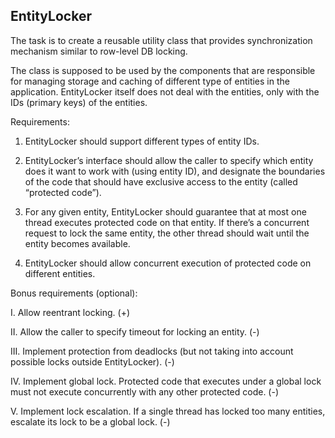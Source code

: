 EntityLocker
------------

The task is to create a reusable utility class that provides synchronization mechanism similar to row-level DB locking.

The class is supposed to be used by the components that are responsible for managing storage and caching of different type of entities in the application. EntityLocker itself does not deal with the entities, only with the IDs (primary keys) of the entities.

Requirements:

1. EntityLocker should support different types of entity IDs.

2. EntityLocker’s interface should allow the caller to specify which entity does it want to work with (using entity ID), and designate the boundaries of the code that should have exclusive access to the entity (called “protected code”).

3. For any given entity, EntityLocker should guarantee that at most one thread executes protected code on that entity. If there’s a concurrent request to lock the same entity, the other thread should wait until the entity becomes available.

4. EntityLocker should allow concurrent execution of protected code on different entities.


Bonus requirements (optional):

I. Allow reentrant locking. (+)

II. Allow the caller to specify timeout for locking an entity. (-)

III. Implement protection from deadlocks (but not taking into account possible locks outside EntityLocker). (-)

IV. Implement global lock. Protected code that executes under a global lock must not execute concurrently with any other protected code. (-)

V. Implement lock escalation. If a single thread has locked too many entities, escalate its lock to be a global lock. (-)